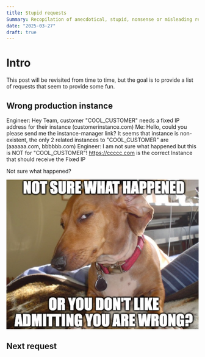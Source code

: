 ```yaml
---
title: Stupid requests
Summary: Recopilation of anecdotical, stupid, nonsense or misleading requests from people working in the IT sector
date: "2025-03-27"
draft: true
---
```


# Intro

This post will be revisited from time to time, but the goal is to provide a list of requests that seem to provide some fun.

## Wrong production instance

Engineer: Hey Team, customer "COOL_CUSTOMER" needs a fixed IP address for their instance (customerinstance.com)
Me: Hello, could you please send me the instance-manager link? It seems that instance is non-existent, the only 2 related instances to "COOL_CUSTOMER" are (aaaaaa.com, bbbbbb.com)
Engineer: I am not sure what happened but this is NOT for "COOL_CUSTOMER"! https://ccccc.com is the correct Instance that should receive the Fixed IP

Not sure what happened?

![side_eye_dog](side_eye_dog.png)

## Next request


